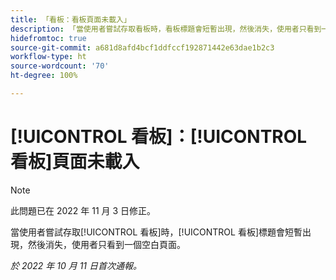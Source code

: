 ```yaml
---
title: 「看板：看板頁面未載入」
description: 「當使用者嘗試存取看板時，看板標題會短暫出現，然後消失，使用者只看到一個空白頁面。」
hidefromtoc: true
source-git-commit: a681d8afd4bcf1ddfccf192871442e63dae1b2c3
workflow-type: ht
source-wordcount: '70'
ht-degree: 100%

---
```



# [!UICONTROL 看板]：[!UICONTROL 看板]頁面未載入

>[!NOTE]
>
>此問題已在 2022 年 11 月 3 日修正。

當使用者嘗試存取[!UICONTROL 看板]時，[!UICONTROL 看板]標題會短暫出現，然後消失，使用者只看到一個空白頁面。

_於 2022 年 10 月 11 日首次通報。_

